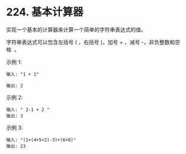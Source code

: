 # 224. 基本计算器

实现一个基本的计算器来计算一个简单的字符串表达式的值。

字符串表达式可以包含左括号 ( ，右括号 )，加号 + ，减号 -，非负整数和空格  。

示例 1:
```
输入: "1 + 1"

输出: 2
```
示例 2:
```
输入: " 2-1 + 2 "
输出: 3
```
示例 3:
```
输入: "(1+(4+5+2)-3)+(6+8)"
输出: 23
```
